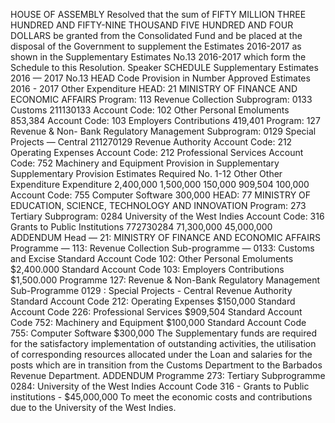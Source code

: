 HOUSE OF ASSEMBLY
Resolved that the sum of FIFTY MILLION THREE HUNDRED AND FIFTY-NINE THOUSAND FIVE HUNDRED AND FOUR DOLLARS be granted from the Consolidated Fund and be placed at the disposal of the Government to supplement the Estimates 2016-2017 as shown in the Supplementary Estimates No.13 2016-2017 which form the Schedule to this Resolution.
Speaker
SCHEDULE
Supplementary Estimates 2016 — 2017 No.13
HEAD Code Provision in Number Approved Estimates 2016 - 2017 Other Expenditure HEAD: 21 MINISTRY OF FINANCE AND ECONOMIC AFFAIRS Program: 113 Revenue Collection Subprogram: 0133 Customs 211130133 Account Code: 102 Other Personal Emoluments 853,384 Account Code: 103 Employers Contributions 419,401 Program: 127 Revenue & Non- Bank Regulatory Management Subprogram: 0129 Special Projects — Central 211270129 Revenue Authority Account Code: 212 Operating Expenses Account Code: 212 Professional Services Account Code: 752 Machinery and Equipment
Provision in Supplementary Supplementary Provision Estimates Required No. 1-12
Other Other Expenditure Expenditure
2,400,000
1,500,000
150,000
909,504
100,000
Account Code: 755 Computer Software
300,000
HEAD: 77 MINISTRY OF EDUCATION, SCIENCE, TECHNOLOGY AND INNOVATION Program: 273 Tertiary Subprogram: 0284 University of the West Indies Account Code: 316 Grants to Public Institutions 772730284 71,300,000
45,000,000
ADDENDUM
Head — 21:
MINISTRY OF FINANCE AND ECONOMIC AFFAIRS
Programme — 113:
Revenue Collection
Sub-programme — 0133: Customs and Excise Standard Account Code 102: Other Personal Emoluments $2,400.000 Standard Account Code 103: Employers Contributions $1,500.000 Programme 127: Revenue & Non-Bank Regulatory Management Sub-Programme 0129 : Special Projects - Central Revenue Authority Standard Account Code 212: Operating Expenses $150,000 Standard Account Code 226: Professional Services $909,504 Standard Account Code 752: Machinery and Equipment $100,000 Standard Account Code 755: Computer Software $300,000
The Supplementary funds are required for the satisfactory implementation of outstanding activities, the utilisation of corresponding resources allocated under the Loan and salaries for the posts which are in transition from the Customs Department to the Barbados Revenue Department.
ADDENDUM
Programme 273: Tertiary
Subprogramme 0284: University of the West Indies Account Code 316 - Grants to Public institutions -
$45,000,000
To meet the economic costs and contributions due to the University of the West Indies.
